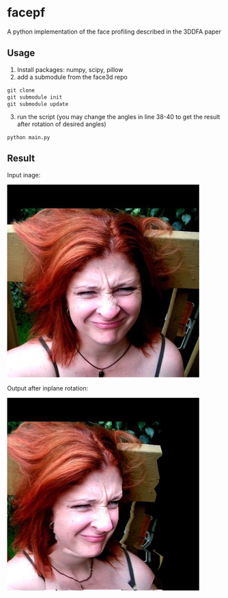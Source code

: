 # facepf
A python implementation of the face profiling described in the 3DDFA paper

## Usage
1. Install packages: numpy, scipy, pillow
2. add a submodule from the face3d repo
```
git clone 
git submodule init
git submodule update
```
3. run the script (you may change the angles in line 38-40 to get the result after rotation of desired angles)
```
python main.py
```

## Result
Input inage:

![](https://raw.githubusercontent.com/zengxianyu/facepf/master/examples/HELEN_232194_1_0.jpg)

Output after inplane rotation:

![](https://raw.githubusercontent.com/zengxianyu/facepf/master/output.png)
